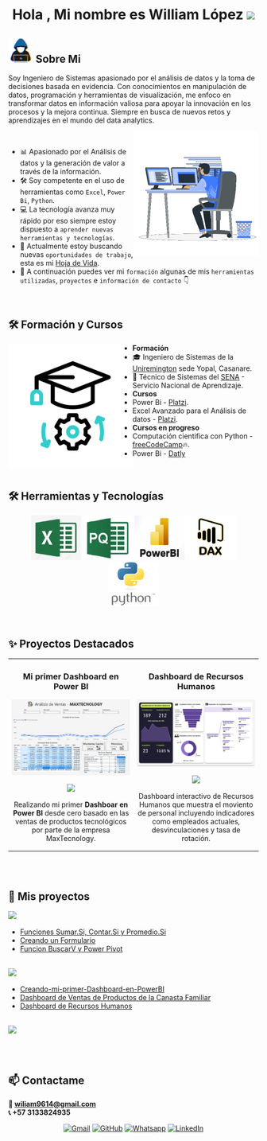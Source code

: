 <h1 align="center">Hola , Mi nombre es William López <img src="https://media.giphy.com/media/hvRJCLFzcasrR4ia7z/giphy.gif" width="35"></h1>


## <picture> <img src="https://github.com/WilliamLopez663/WilliamLopez663/blob/main/images/about_me.gif?raw=true" width = 50px></picture> Sobre Mi
<p>Soy Ingeniero de Sistemas apasionado por el análisis de datos y la toma de decisiones basada en evidencia. Con conocimientos en manipulación de datos, programación y herramientas de visualización, me enfoco en transformar datos en información valiosa para apoyar la innovación en los procesos y la mejora continua. Siempre en busca de nuevos retos y aprendizajes en el mundo del data analytics.</p>
<picture> <img align="right" src="https://github.com/WilliamLopez663/WilliamLopez663/blob/main/images/Right_Side.gif?raw=true" width = 250px></picture>
<br>

- :bar_chart: Apasionado por el Análisis de datos y la generación de valor a través de la información.
- 🛠️ Soy competente en el uso de herramientas como `Excel`, `Power Bi`, `Python`.
- :computer: La tecnología avanza muy rápido por eso siempre estoy dispuesto a `aprender nuevas herramientas y tecnologías`.
- :page_facing_up: Actualmente estoy buscando nuevas `oportunidades de trabajo`, esta es mi [Hoja de Vida](https://raw.githubusercontent.com/WilliamLopez663/WilliamLopez663/main/docs/CV_WilliamLopez.pdf).
- :file_folder: A continuación puedes ver mi `formación` algunas de mis `herramientas utilizadas`, `proyectos` e `información de contacto` :point_down:
<br>


## 🛠️ Formación y Cursos
<picture> <img align="left" src="https://github.com/WilliamLopez663/WilliamLopez663/blob/main/images/Left_Side.gif?raw=true" width = 250px></picture>
- **Formación**
- :mortar_board: Ingeniero de Sistemas de la [Uniremington](https://www.uniremington.edu.co/) sede Yopal, Casanare.
- :school: Técnico de Sistemas del [SENA](https://www.sena.edu.co/es-co/Paginas/default.aspx) - Servicio Nacional de Aprendizaje.
- **Cursos**
- Power Bi - [Platzi](https://platzi.com/home/).
- Excel Avanzado para el Análisis de datos - [Platzi](https://platzi.com/home/).
- **Cursos en progreso**
- Computación cientifica con Python - [freeCodeCamp](https://www.freecodecamp.org/):fire:.
- Power Bi - [Datly](https://datlyeducacion.com/) 
<br><br><br>


## 🛠️ Herramientas y Tecnologías
<p align="center">
	<img src="https://raw.githubusercontent.com/WilliamLopez663/WilliamLopez663/main/images/excel.PNG" style="width: 100px; height: 90px;">
	<img src="https://raw.githubusercontent.com/WilliamLopez663/WilliamLopez663/main/images/power-query.PNG" style="width: 100px; height: 90px;">
	<img src="https://raw.githubusercontent.com/WilliamLopez663/WilliamLopez663/main/images/power_bi.PNG" style="width: 100px; height: 90px;">
	<img src="https://raw.githubusercontent.com/WilliamLopez663/WilliamLopez663/main/images/dax.PNG" style="width: 100px; height: 90px;">
	<img src="https://raw.githubusercontent.com/WilliamLopez663/WilliamLopez663/main/images/python.PNG" style="width: 100px; height: 90px;">
</p>

<br>

## ✨ Proyectos Destacados

<table>
<tr>
<td width="50%">
	<div align="center">
	<h3 align="center">Mi primer Dashboard en Power BI</h3>
	<a href="https://github.com/WilliamLopez663/Creando-mi-primer-Dashboard-en-PowerBI" target="_blank"><img  src="https://raw.githubusercontent.com/WilliamLopez663/Creando-mi-primer-Dashboard-en-PowerBI/main/assets/images/resultado-final.PNG" width="800"></a>
	<p>
	<a href="https://github.com/WilliamLopez663/Creando-mi-primer-Dashboard-en-PowerBI" >
	<img src="https://img.shields.io/badge/CÓDIGO-white?style=for-the-badge&logo=github&logoColor=black">
	</a>
	</p>
	<p>Realizando mi primer <strong>Dashboar en Power BI</strong> desde cero basado en las ventas de productos tecnológicos por parte de la empresa MaxTecnology.</p>
	</div>
</td>
	
<td width="50%">
	<div align="center">
	<h3 align="center">Dashboard de Recursos Humanos</h3>
	<a href="https://https://github.com/WilliamLopez663/Dashboard-Recursos-Humanos" target="_blank"><img  src="https://raw.githubusercontent.com/WilliamLopez663/Dashboard-Recursos-Humanos/main/assets/images/resultado-final.PNG" width="800"></a>
	<p>
	<a href="https://https://github.com/WilliamLopez663/Dashboard-Recursos-Humanos" >
	<img src="https://img.shields.io/badge/CÓDIGO-white?style=for-the-badge&logo=github&logoColor=black">
	</a>
	</p>
	<p> Dashboard interactivo de Recursos Humanos que muestra el moviento de personal incluyendo indicadores como empleados actuales, desvinculaciones y tasa de rotación.</p>
	</div>
</td>
</tr>
</table>
<br><br>

## :open_file_folder: Mis proyectos
<img src="https://img.shields.io/badge/Excel-217346?style=for-the-badge&logo=microsoft-excel&logoColor=white" />

- [Funciones Sumar.Si, Contar.Si y Promedio.Si](https://github.com/WilliamLopez663/Uso-de-Funciones-en-Excel)
- [Creando un Formulario](https://github.com/WilliamLopez663/Creando-un-Formulario)
- [Funcion BuscarV y Power Pivot](https://github.com/WilliamLopez663/Funcion-BuscarV-y-Power-Pivot)
  
<br>

<img src="https://img.shields.io/badge/Power_BI-F2C811?style=for-the-badge&logo=power-bi&logoColor=black"/>
	
- [Creando-mi-primer-Dashboard-en-PowerBI](https://github.com/WilliamLopez663/Creando-mi-primer-Dashboard-en-PowerBI)
- [Dashboard de Ventas de Productos de la Canasta Familiar](https://github.com/WilliamLopez663/Dashboard-de-Ventas-Canasta-Familiar)
- [Dashboard de Recursos Humanos](https://github.com/WilliamLopez663/Dashboard-Recursos-Humanos)

<br>
<img src="https://img.shields.io/badge/Python-3776AB?style=for-the-badge&logo=python&logoColor=white" />

<br><br>

## :mailbox: Contactame

**:email: wiliam9614@gmail.com**  
**:telephone_receiver: +57 3133824935**

<p align="center">
	<a href="mailto:wiliam9614@gmail.com"><img img src="https://img.shields.io/badge/gmail-%23EA4335.svg?style=plastic&logo=gmail&logoColor=white" alt="Gmail"/></a>
	<a href="https://github.com/WilliamLopez663"><img src="https://img.shields.io/badge/github-%23181717.svg?style=plastic&logo=github&logoColor=white" alt="GitHub"/></a>
	<a href="https://wa.me/573133824935"><img src="https://img.shields.io/badge/whatsapp-%2325D366.svg?style=plastic&logo=whatsapp&logoColor=white" alt="Whatsapp"/></a>
	<a href="https://www.linkedin.com/in/william-lópez-8958a62aa/"><img src="https://img.shields.io/badge/linkedin-%230A66C2.svg?style=plastic&logo=linkedin&logoColor=white" alt="LinkedIn"/></a>

</p>

